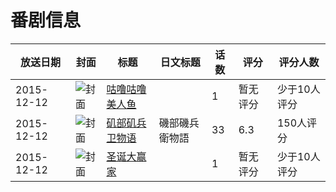 # 番剧信息

|放送日期|封面|标题|日文标题|话数|评分|评分人数|
|---|---|---|---|---|---|---|
|2015-12-12|![封面](https://lain.bgm.tv/pic/cover/c/2b/5d/147536_sk8k6.jpg)|[咕噜咕噜美人鱼](https://bangumi.tv/subject/147536)||1|暂无评分|少于10人评分|
|2015-12-12|![封面](https://lain.bgm.tv/pic/cover/c/34/73/149983_o5TCQ.jpg)|[矶部矶兵卫物语](https://bangumi.tv/subject/149983)|磯部磯兵衛物語|33|6.3|150人评分|
|2015-12-12|![封面](https://lain.bgm.tv/pic/cover/c/de/82/161063_pjnPh.jpg)|[圣诞大赢家](https://bangumi.tv/subject/161063)||1|暂无评分|少于10人评分|
